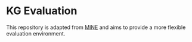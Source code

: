 # KG Evaluation 
This repository is adapted from [MINE](https://github.com/stair-lab/kg-gen/tree/main/MINE) and aims to provide a more flexible evaluation environment. 
